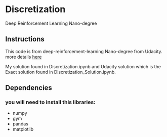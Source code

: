 # Discretization
Deep Reinforcement Learning Nano-degree

## Instructions
This code is from deep-reinforcement-learning Nano-degree from Udacity. more details [here](https://github.com/udacity/deep-reinforcement-learning/tree/master/discretization)

My solution found in Discretization.ipynb and Udacity solution which is the Exact solution found in Discretization_Solution.ipynb.<br/>

## Dependencies 
### you will need to install this libraries:
- numpy
- gym
- pandas
- matplotlib
